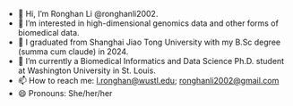 - 👋 Hi, I’m Ronghan Li @ronghanli2002.
- 👀 I’m interested in high-dimensional genomics data and other forms of biomedical data.
- 🏫 I graduated from Shanghai Jiao Tong University with my B.Sc degree (summa cum claude) in 2024.
- 🌱 I’m currently a Biomedical Informatics and Data Science Ph.D. student at Washington University in St. Louis.
- 📫 How to reach me: l.ronghan@wustl.edu; ronghanli2002@gmail.com
- 😄 Pronouns: She/her/her

<!---
LiRonghan0509/LiRonghan0509 is a ✨ special ✨ repository because its `README.md` (this file) appears on your GitHub profile.
You can click the Preview link to take a look at your changes.
--->
